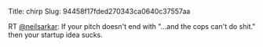 Title: chirp
Slug: 94458f17fded270343ca0640c37557aa

RT <a href="http://twitter.com/neilsarkar">@neilsarkar</a>: If your pitch doesn't end with "…and the cops can't do shit." then your startup idea sucks.
